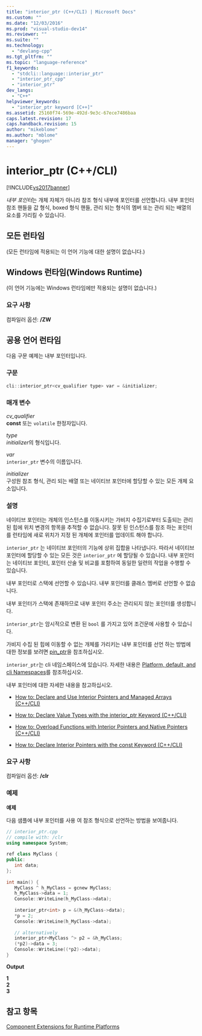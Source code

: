 ```yaml
---
title: "interior_ptr (C++/CLI) | Microsoft Docs"
ms.custom: ""
ms.date: "12/03/2016"
ms.prod: "visual-studio-dev14"
ms.reviewer: ""
ms.suite: ""
ms.technology: 
  - "devlang-cpp"
ms.tgt_pltfrm: ""
ms.topic: "language-reference"
f1_keywords: 
  - "stdcli::language::interior_ptr"
  - "interior_ptr_cpp"
  - "interior_ptr"
dev_langs: 
  - "C++"
helpviewer_keywords: 
  - "interior_ptr keyword [C++]"
ms.assetid: 25160f74-569e-492d-9e3c-67ece7486baa
caps.latest.revision: 17
caps.handback.revision: 15
author: "mikeblome"
ms.author: "mblome"
manager: "ghogen"
---
```

# interior_ptr (C++/CLI)
[!INCLUDE[vs2017banner](../assembler/inline/includes/vs2017banner.md)]

*내부 포인터*는  개체 자체가 아니라 참조 형식 내부에 포인터를 선언합니다.  내부 포인터 참조 핸들을 값 형식, boxed 형식 핸들, 관리 되는 형식의 멤버 또는 관리 되는 배열의 요소를 가리킬 수 있습니다.  
  
## 모든 런타임  
 \(모든 런타임에 적용되는 이 언어 기능에 대한 설명이 없습니다.\)  
  
## Windows 런타임\(Windows Runtime\)  
 \(이 언어 기능에는 Windows 런타임에만 적용되는 설명이 없습니다.\)  
  
### 요구 사항  
 컴파일러 옵션: **\/ZW**  
  
## 공용 언어 런타임  
 다음 구문 예제는 내부 포인터입니다.  
  
### 구문  
  
```cpp  
cli::interior_ptr<cv_qualifier type> var = &initializer;  
```  
  
### 매개 변수  
 *cv\_qualifier*  
 **const** 또는  `volatile`  한정자입니다.  
  
 *type*  
 *initializer*의 형식입니다.  
  
 *var*  
 `interior_ptr` 변수의 이름입니다.  
  
 *initializer*  
 구성원 참조 형식, 관리 되는 배열 또는 네이티브 포인터에 할당할 수 있는 모든 개체 요소입니다.  
  
### 설명  
 네이티브 포인터는 개체의 인스턴스를 이동시키는 가비지 수집기로부터 도출되는 관리된 힙에 위치 변경의 항목을 추적할 수 없습니다.  잘못 된 인스턴스를 참조 하는 포인터를 런타임에 새로 위치가 지정 된 개체에 포인터를 업데이트 해야 합니다.  
  
 `interior_ptr` 는 네이티브 포인터의 기능에 상위 집합을 나타냅니다.  따라서 네이티브 포인터에 할당할 수 있는 모든 것은  `interior_ptr` 에 할당될 수 있습니다.  내부 포인터는 네이티브 포인터, 포인터 산술 및 비교를 포함하여 동일한 일련의 작업을 수행할 수 있습니다.  
  
 내부 포인터로 스택에 선언할 수 있습니다.  내부 포인터를 클래스 멤버로 선언할 수 없습니다.  
  
 내부 포인터가 스택에 존재하므로 내부 포인터 주소는 관리되지 않는 포인터를 생성합니다.  
  
 `interior_ptr`는 암시적으로 변환 된  `bool` 를 가지고 있어 조건문에 사용할 수 있습니다.  
  
 가비지 수집 된 힙에 이동할 수 없는 개체를 가리키는 내부 포인터를 선언 하는 방법에 대한 정보를 보려면  [pin\_ptr](../windows/pin-ptr-cpp-cli.md)을 참조하십시오.  
  
 `interior_ptr`는 cli 네임스페이스에 있습니다.  자세한 내용은 [Platform, default, and cli Namespaces](../windows/platform-default-and-cli-namespaces-cpp-component-extensions.md)를 참조하십시오.  
  
 내부 포인터에 대한 자세한 내용을 참고하십시오.  
  
-   [How to: Declare and Use Interior Pointers and Managed Arrays \(C\+\+\/CLI\)](../windows/how-to-declare-and-use-interior-pointers-and-managed-arrays-cpp-cli.md)  
  
-   [How to: Declare Value Types with the interior\_ptr Keyword \(C\+\+\/CLI\)](../windows/how-to-declare-value-types-with-the-interior-ptr-keyword-cpp-cli.md)  
  
-   [How to: Overload Functions with Interior Pointers and Native Pointers \(C\+\+\/CLI\)](../windows/how-to-overload-functions-with-interior-pointers-and-native-pointers-cpp-cli.md)  
  
-   [How to: Declare Interior Pointers with the const Keyword \(C\+\+\/CLI\)](../windows/how-to-declare-interior-pointers-with-the-const-keyword-cpp-cli.md)  
  
### 요구 사항  
 컴파일러 옵션: **\/clr**  
  
### 예제  
 **예제**  
  
 다음 샘플에 내부 포인터를 사용 여 참조 형식으로 선언하는 방법을 보여줍니다.  
  
```cpp  
// interior_ptr.cpp  
// compile with: /clr  
using namespace System;  
  
ref class MyClass {  
public:  
   int data;  
};  
  
int main() {  
   MyClass ^ h_MyClass = gcnew MyClass;  
   h_MyClass->data = 1;  
   Console::WriteLine(h_MyClass->data);  
  
   interior_ptr<int> p = &(h_MyClass->data);  
   *p = 2;  
   Console::WriteLine(h_MyClass->data);  
  
   // alternatively  
   interior_ptr<MyClass ^> p2 = &h_MyClass;  
   (*p2)->data = 3;  
   Console::WriteLine((*p2)->data);  
}  
```  
  
 **Output**  
  
 **1**   
**2**   
**3**   
## 참고 항목  
 [Component Extensions for Runtime Platforms](../windows/component-extensions-for-runtime-platforms.md)